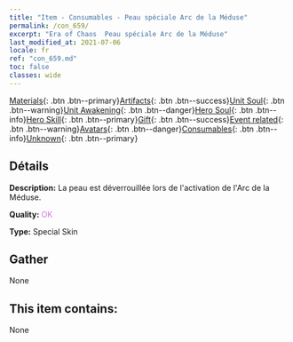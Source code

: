 ```yaml
---
title: "Item - Consumables - Peau spéciale Arc de la Méduse"
permalink: /con_659/
excerpt: "Era of Chaos  Peau spéciale Arc de la Méduse"
last_modified_at: 2021-07-06
locale: fr
ref: "con_659.md"
toc: false
classes: wide
---
```

 [Materials](/ItemsFR/){: .btn .btn--primary}[Artifacts](/ItemsFR/Artifacts/){: .btn .btn--success}[Unit Soul](/ItemsFR/UnitSoul/){: .btn .btn--warning}[Unit Awakening](/ItemsFR/UnitAwakening/){: .btn .btn--danger}[Hero Soul](/ItemsFR/HeroSoul/){: .btn .btn--info}[Hero Skill](/ItemsFR/HeroSkill/){: .btn .btn--primary}[Gift](/ItemsFR/Gift/){: .btn .btn--success}[Event related](/ItemsFR/Events/){: .btn .btn--warning}[Avatars](/ItemsFR/Avatars/){: .btn .btn--danger}[Consumables](/ItemsFR/Consumables/){: .btn .btn--info}[Unknown](/ItemsFR/Unknown/){: .btn .btn--primary}

## Détails
 **Description:** La peau est déverrouillée lors de l'activation de l'Arc de la Méduse.

 **Quality:** <span style="color: #DA70D6">OK</span>

 **Type:** Special Skin

## Gather

  None

## This item contains:

  None

